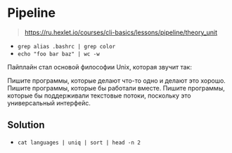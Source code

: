 # Pipeline

> https://ru.hexlet.io/courses/cli-basics/lessons/pipeline/theory_unit

- `grep alias .bashrc | grep color`
- `echo "foo bar baz" | wc -w`

Пайплайн стал основой философии Unix, которая звучит так:

Пишите программы, которые делают что-то одно и делают это хорошо.
Пишите программы, которые бы работали вместе.
Пишите программы, которые бы поддерживали текстовые потоки, поскольку это универсальный интерфейс.

## Solution

- `cat languages | uniq | sort | head -n 2`
